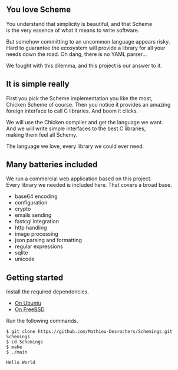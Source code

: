 You love Scheme
---------------
You understand that simplicity is beautiful, and that Scheme  
is the very essence of what it means to write software.

But somehow committing to an uncommon language appears risky.  
Hard to guarantee the ecosystem will provide a library for all your  
needs down the road. Oh dang, there is no YAML parser...

We fought with this dilemma, and this project is our answer to it.

It is simple really
-------------------
First you pick the Scheme implementation you like the most,  
Chicken Scheme of course. Then you notice it provides an amazing  
foreign interface to call C libraries. And boom it clicks.

We will use the Chicken compiler and get the language we want.  
And we will write simple interfaces to the best C libraries,  
making them feel all Schemy.

The language we love, every library we could ever need.

Many batteries included
-----------------------
We run a commercial web application based on this project.  
Every library we needed is included here. That covers a broad base.

- base64 encoding
- configuration
- crypto
- emails sending
- fastcgi integration
- http handling
- image processing
- json parsing and formatting
- regular expressions
- sqlite
- unicode

Getting started
---------------
Install the required dependencies.

- [On Ubuntu](./documentation/procedures/installing-dependencies-ubuntu.md)
- [On FreeBSD](.)

Run the following commands.

    $ git clone https://github.com/Mathieu-Desrochers/Schemings.git Schemings
    $ cd Schemings
    $ make
    $ ./main

    Hello World
